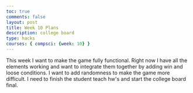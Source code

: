 ```yaml
---
toc: true
comments: false
layout: post
title: Week 10 Plans
description: college board
type: hacks
courses: { compsci: {week: 10} }
--- 
```

<p>This week I want to make the game fully functional. Right now I have all the elements working and want to integrate them together by adding win and loose conditions. I want to add randomness to make the game more difficult. I need to finish the student teach hw's and start the college board final.</p>